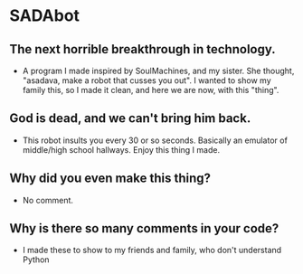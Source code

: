 # SADAbot
## The next horrible breakthrough in technology.
- A program I made inspired by SoulMachines, and my sister. She thought, "asadava, make a robot that cusses you out". I wanted to show my family this, so I made it clean, and here we are now, with this "thing".
## God is dead, and we can't bring him back.
- This robot insults you every 30 or so seconds. Basically an emulator of middle/high school hallways. Enjoy this thing I made.
## Why did you even make this thing?
- No comment.
## Why is there so many comments in your code?
- I made these to show to my friends and family, who don't understand Python
